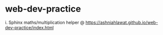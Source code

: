# web-dev-practice
i. Sphinx maths/multiplication helper @ https://ashniahlawat.github.io/web-dev-practice/index.html 
